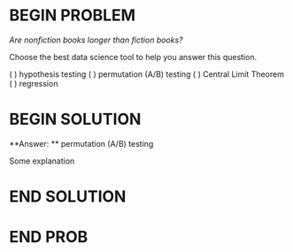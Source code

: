 # BEGIN PROBLEM

*Are nonfiction books longer than fiction books?*

Choose the best data science tool to help you answer this question.

( ) hypothesis testing
( ) permutation (A/B) testing
( ) Central Limit Theorem
( ) regression

# BEGIN SOLUTION

**Answer: ** permutation (A/B) testing

Some explanation

# END SOLUTION


# END PROB